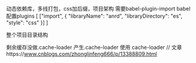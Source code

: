 动态依赖库，多线打包，css加后缀，项目架构
需要babel-plugin-import 
babel配置plugins [
["import", {
"libraryName": "anrd",
"libraryDirectory": "es",
"style": "css"
}]
]

整个项目目录结构 

剩余缓存没做.cache-loader
产生.cache-loader 使用 cache-loader 
// 文章https://www.cnblogs.com/zhonglinfeng666/p/13388809.html
